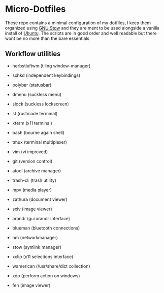 # Micro-Dotfiles

These repo contains a minimal configuration of my dotfiles, I keep them organized using [GNU Stow](https://www.gnu.org/software/stow/) and they are ment to be used alongside a vanilla install of [Ubuntu](https://ubuntu.com/#download). The scripts are in good order and well readable but there wont be no more than the bare essentials.




## Workflow utilities

- herbstluftwm (tiling window-manager)
- sxhkd        (independent keybindings)
- polybar      (statusbar)
- dmenu        (suckless menu)
- slock        (suckless lockscreen)

- st           (rustmade terminal)
- xterm        (x11 terminal)
- bash         (bourne again shell)
- tmux         (terminal multiplexer)
- vim          (vi improved)

- git          (version control)
- atool        (archive manager)
- trash-cli    (trash utility)

- mpv          (media player)
- zathura      (document viewer)
- sxiv         (image viewer)

- arandr       (gui xrandr interface)
- blueman      (bluetooth connections)
- nm           (networkmanager)

- stow         (symlink manager)
- xclip        (x11 selections interface)
- wamerican    (/usr/share/dict collection)
- xdo          (perform action on windows)
- feh          (image viewer)
